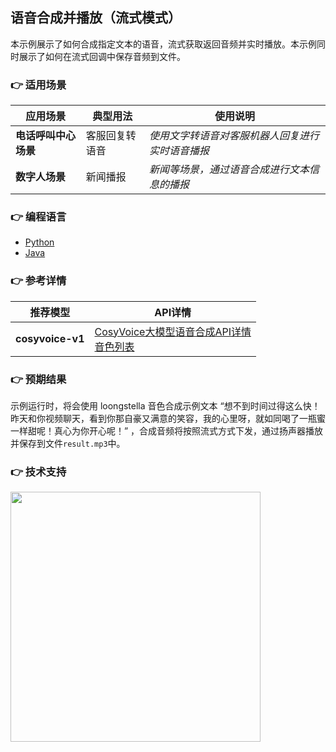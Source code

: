 [comment]: # (title and brief introduction of the sample)
## 语音合成并播放（流式模式）
本示例展示了如何合成指定文本的语音，流式获取返回音频并实时播放。本示例同时展示了如何在流式回调中保存音频到文件。

[comment]: # (list of scenarios of the sample)
### :point_right: 适用场景

| 应用场景 | 典型用法 | 使用说明 |
| ----- | ----- | ----- |
| **电话呼叫中心场景** | 客服回复转语音 | *使用文字转语音对客服机器人回复进行实时语音播报* |
| **数字人场景** | 新闻播报 | *新闻等场景，通过语音合成进行文本信息的播报* |

[comment]: # (supported programming languages of the sample)
### :point_right: 编程语言
- [Python](./python)
- [Java](./java)

[comment]: # (model and interface of the sample)
### :point_right: 参考详情
| 推荐模型 | API详情 |
| --- | --- |
| **cosyvoice-v1** | [CosyVoice大模型语音合成API详情](https://help.aliyun.com/zh/model-studio/developer-reference/api-details-25) <br> [音色列表](https://help.aliyun.com/zh/model-studio/developer-reference/model-list-1)|

### :point_right: 预期结果

示例运行时，将会使用 loongstella 音色合成示例文本 “想不到时间过得这么快！昨天和你视频聊天，看到你那自豪又满意的笑容，我的心里呀，就如同喝了一瓶蜜一样甜呢！真心为你开心呢！” ，合成音频将按照流式方式下发，通过扬声器播放并保存到文件`result.mp3`中。

[comment]: # (technical support of the sample)
### :point_right: 技术支持
<img src="https://dashscope.oss-cn-beijing.aliyuncs.com/samples/audio/group.png" width="400"/>
